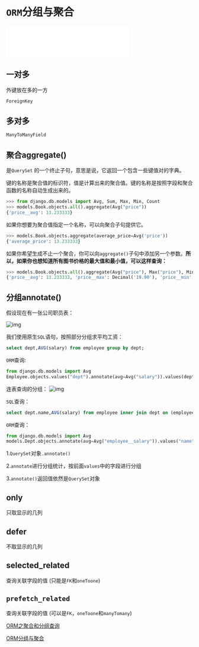# `ORM`分组与聚合

<iframe frameborder="no" border="0" marginwidth="0" marginheight="0" width=330 height=86 src="//music.163.com/outchain/player?type=2&id=1432220001&auto=1&height=66"></iframe>

## 一对多

外键放在多的一方

```python
ForeignKey
```



## 多对多

```python
ManyToManyField
```

## 聚合aggregate()

是`QuerySet` 的一个终止子句，意思是说，它返回一个包含一些键值对的字典。

键的名称是聚合值的标识符，值是计算出来的聚合值。键的名称是按照字段和聚合函数的名称自动生成出来的。

```python
>>> from django.db.models import Avg, Sum, Max, Min, Count
>>> models.Book.objects.all().aggregate(Avg("price"))
{'price__avg': 13.233333}
```

如果你想要为聚合值指定一个名称，可以向聚合子句提供它。

```python
>>> models.Book.objects.aggregate(average_price=Avg('price'))
{'average_price': 13.233333}
```

如果你希望生成不止一个聚合，你可以向`aggregate()`子句中添加另一个参数。**所以，如果你也想知道所有图书价格的最大值和最小值，可以这样查询：**

```python
>>> models.Book.objects.all().aggregate(Avg("price"), Max("price"), Min("price"))
{'price__avg': 13.233333, 'price__max': Decimal('19.90'), 'price__min': Decimal('9.90')}
```



## 分组annotate()

假设现在有一张公司职员表：

![img](https://img2018.cnblogs.com/blog/1483246/201905/1483246-20190519184105154-472831365.png)

我们使用原生`SQL`语句，按照部分分组求平均工资：

```sql
select dept,AVG(salary) from employee group by dept;
```

`ORM`查询:

```python
from django.db.models import Avg
Employee.objects.values("dept").annotate(avg=Avg("salary")).values(dept, "avg")
```

连表查询的分组： ![img](https://img2018.cnblogs.com/blog/1483246/201905/1483246-20190519184220154-841482270.png)

`SQL`查询：

```sql
select dept.name,AVG(salary) from employee inner join dept on (employee.dept_id=dept.id) group by dept_id;
```

`ORM`查询：

```python
from django.db.models import Avg
models.Dept.objects.annotate(avg=Avg("employee__salary")).values("name", "avg")
```

1.`QuerySet`对象`.annotate()`

2.`annotate`进行分组统计，按前面`values`中的字段进行分组

3.`annotate()`返回值依然是`QuerySet`对象

## only

 只取显示的几列

## defer

不取显示的几列

## selected_related

查询关联字段的值 (只能是`FK`和`oneToone`)

## `prefetch_related`

查询关联字段的值 (可以是`FK`，`oneToone`和`manyTomany`)



 [ORM之聚合和分组查询](https://www.cnblogs.com/lxfpy/p/10890249.html)

 [ORM分组与聚合](https://www.cnblogs.com/fangsheng/p/9747824.html)